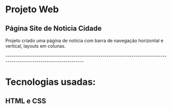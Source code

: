 <h1>Projeto Web</h1>
<h2>Página Site de Noticia Cidade</h2>

<p>
  Projeto criado uma página de noticia com barra de navegação horizontal e vertical, layouts em colunas.
  
</p>
--------------------------------------------------------------------------------------------------------------------
<h1>Tecnologias usadas: </h1>
<h2>HTML e CSS</h2>

<img >


